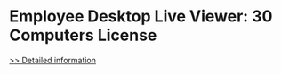 # Employee Desktop Live Viewer: 30 Computers License
[>> Detailed information](https://secure.element5.com/esales/product.html?productid=300809825&affiliateid=200057808)